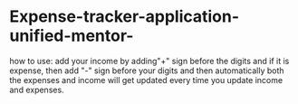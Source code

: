 # Expense-tracker-application-unified-mentor-
how to use:
add your income by adding"+" sign before the digits and if it is expense, then add "-" sign before your digits and then automatically both the expenses and income will get updated every time you update income and expenses.
